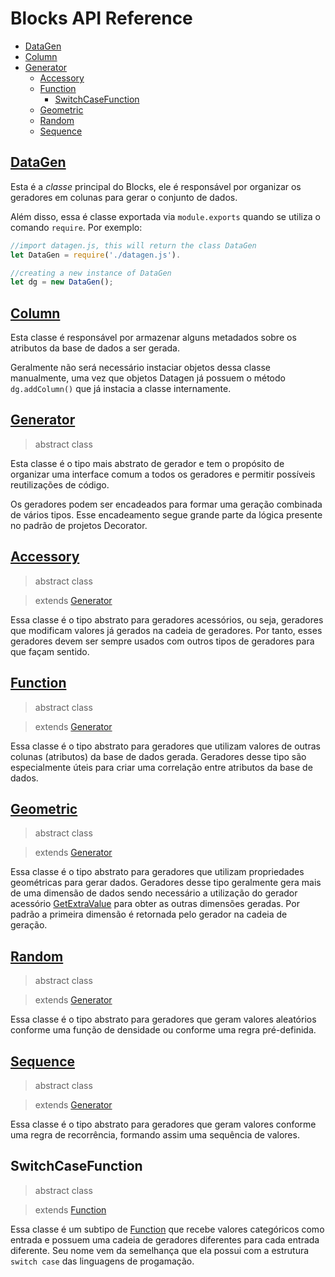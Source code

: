 
# Blocks API Reference

- [DataGen](#datagen)
- [Column](#column)
- [Generator](#generator)
  - [Accessory](#accessory)
  - [Function](#function)
    - [SwitchCaseFunction](#switchcasefunction)
  - [Geometric](#geometric)
  - [Random](#random)
  - [Sequence](#sequence)

## [DataGen](docs/datagen.md)

Esta é a *classe* principal do Blocks, ele é responsável por organizar os geradores em colunas para gerar o conjunto de dados.

Além disso, essa é classe exportada via `module.exports` quando se utiliza o comando `require`. Por exemplo:

```javascript
//import datagen.js, this will return the class DataGen
let DataGen = require('./datagen.js').

//creating a new instance of DataGen
let dg = new DataGen();
```

## [Column](docs/column.md)

Esta classe é responsável por armazenar alguns metadados sobre os atributos da base de dados a ser gerada.

Geralmente não será necessário instaciar objetos dessa classe manualmente, uma vez que objetos Datagen já possuem o método `dg.addColumn()` que já instacia a classe internamente.

## [Generator](docs/generator.md)

> abstract class

Esta classe é o tipo mais abstrato de gerador e tem o propósito de organizar uma interface comum a todos os geradores e permitir possíveis reutilizações de código.

Os geradores podem ser encadeados para formar uma geração combinada de vários tipos. Esse encadeamento segue grande parte da lógica presente no padrão de projetos Decorator.

## [Accessory](docs/accessory.md)

> abstract class

> extends [Generator](docs/generator.md)

Essa classe é o tipo abstrato para geradores acessórios, ou seja, geradores que modificam valores já gerados na cadeia de geradores. Por tanto, esses geradores devem ser sempre usados com outros tipos de geradores para que façam sentido.

## [Function](docs/function.md)

> abstract class

> extends [Generator](docs/generator.md)

Essa classe é o tipo abstrato para geradores que utilizam valores de outras colunas (atributos) da base de dados gerada. Geradores desse tipo são especialmente úteis para criar uma correlação entre atributos da base de dados.

## [Geometric](docs/geometric.md)

> abstract class

> extends [Generator](docs/generator.md)

Essa classe é o tipo abstrato para geradores que utilizam propriedades geométricas para gerar dados. Geradores desse tipo geralmente gera mais de uma dimensão de dados sendo necessário a utilização do gerador acessório [GetExtraValue](#) para obter as outras dimensões geradas. Por padrão a primeira dimensão é retornada pelo gerador na cadeia de geração.

## [Random](docs/random.md)

> abstract class

> extends [Generator](docs/generator.md)

Essa classe é o tipo abstrato para geradores que geram valores aleatórios conforme uma função de densidade ou conforme uma regra pré-definida.

## [Sequence](docs/sequence.md)

> abstract class

> extends [Generator](docs/generator.md)

Essa classe é o tipo abstrato para geradores que geram valores conforme uma regra de recorrência, formando assim uma sequência de valores.

## SwitchCaseFunction

> abstract class

> extends [Function](docs/function.md)

Essa classe é um subtipo de [Function](docs/function.md) que recebe valores categóricos como entrada e possuem uma cadeia de geradores diferentes para cada entrada diferente. Seu nome vem da semelhança que ela possui com a estrutura `switch case` das linguagens de progamação.
